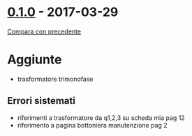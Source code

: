 # [0.1.0](https://gitlab.com/eca-automs/MC-OL48MIAE/tags/v0.1.0) - 2017-03-29
[Compara con precedente](https://gitlab.com/eca-automs/MC-OL48MIAE/compare/v0.0.5...v0.1.0)
# Aggiunte
*   trasformatore trimonofase

## Errori sistemati
*   riferimenti a trasformatore da q1,2,3 su scheda mia pag 12
*   riferimento a pagina bottoniera manutenzione pag 2
